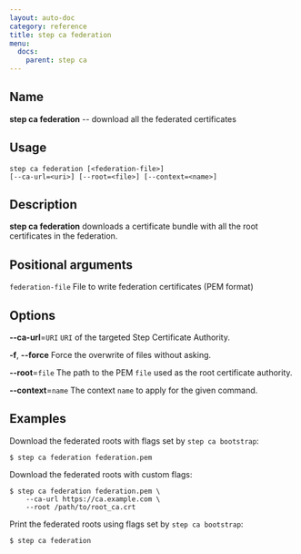 ```yaml
---
layout: auto-doc
category: reference
title: step ca federation
menu:
  docs:
    parent: step ca
---
```


## Name
**step ca federation** -- download all the federated certificates

## Usage

```raw
step ca federation [<federation-file>]
[--ca-url=<uri>] [--root=<file>] [--context=<name>]
```

## Description

**step ca federation** downloads a certificate bundle with all the root
certificates in the federation.

## Positional arguments

`federation-file`
File to write federation certificates (PEM format)

## Options


**--ca-url**=`URI`
`URI` of the targeted Step Certificate Authority.

**-f**, **--force**
Force the overwrite of files without asking.

**--root**=`file`
The path to the PEM `file` used as the root certificate authority.

**--context**=`name`
The context `name` to apply for the given command.

## Examples

Download the federated roots with flags set by `step ca bootstrap`:
```shell
$ step ca federation federation.pem
```

Download the federated roots with custom flags:
```shell
$ step ca federation federation.pem \
    --ca-url https://ca.example.com \
    --root /path/to/root_ca.crt
```

Print the federated roots using flags set by `step ca bootstrap`:
```shell
$ step ca federation
```

